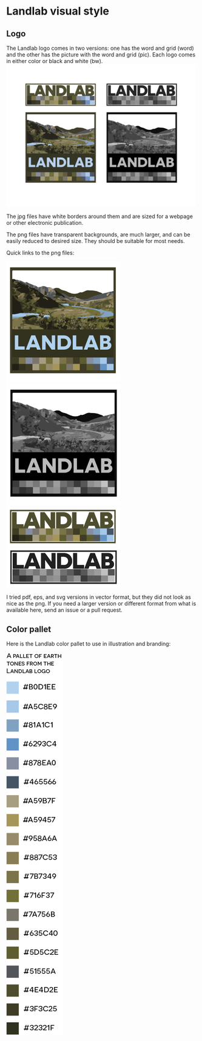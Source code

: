 # Landlab visual style

## Logo

The Landlab logo comes in two versions: one has the word and grid (word) and the other has the picture with the word and grid (pic). Each logo comes in either color or black and white (bw). 
<img src="https://raw.githubusercontent.com/landlab/landlab-logo/master/LandabLogos.jpg" width="500px">

The jpg files have white borders around them and are sized for a webpage or other electronic publication. 

The png files have transparent backgrounds, are much larger, and can be easily reduced to desired size. They should be suitable for most needs. 

Quick links to the png files:

<img src="https://raw.githubusercontent.com/landlab/landlab-logo/master/Landlab-logo-pic-color.png" width="300px">

<img src="https://raw.githubusercontent.com/landlab/landlab-logo/master/Landlab-logo-pic-bw.png" width="300px">

<img src="https://raw.githubusercontent.com/landlab/landlab-logo/master/Landlab-logo-word-color.png" width="300px">

<img src="https://raw.githubusercontent.com/landlab/landlab-logo/master/Landlab-logo-word-bw.png" width="300px">


I tried pdf, eps, and svg versions in vector format, but they did not look as nice as the png. If you need a larger version or different format from what is available here, send an issue or a pull request. 

## Color pallet

Here is the Landlab color pallet to use in illustration and branding:

<img src="https://raw.githubusercontent.com/landlab/landlab-logo/master/Landlab-Pallet.png">
